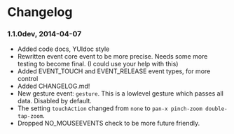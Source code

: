 # Changelog

### 1.1.0dev, 2014-04-07
- Added code docs, YUIdoc style
- Rewritten event core event to be more precise. Needs some more testing to become final. (I could use your help with this)
- Added EVENT_TOUCH and EVENT_RELEASE event types, for more control
- Added CHANGELOG.md!
- New gesture event: `gesture`. This is a lowlevel gesture which passes all data. Disabled by default.
- The setting `touchAction` changed from `none` to `pan-x pinch-zoom double-tap-zoom`.
- Dropped NO_MOUSEEVENTS check to be more future friendly.
